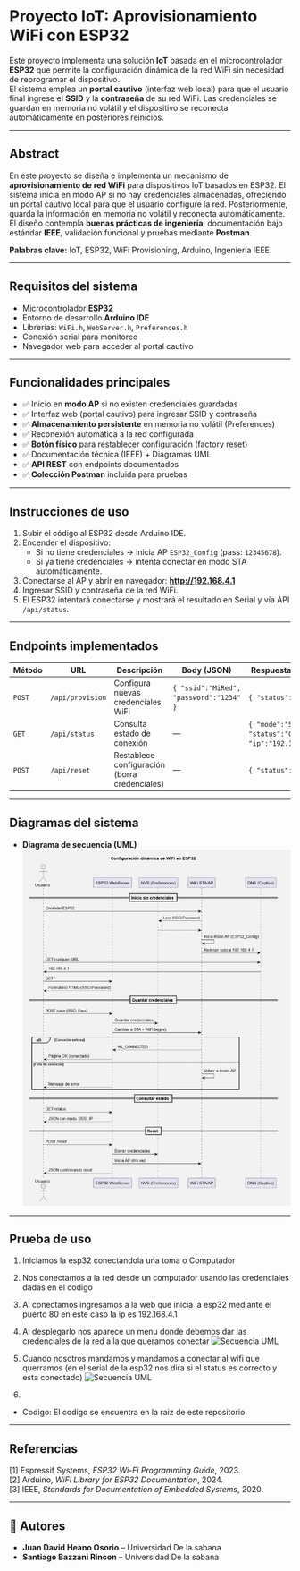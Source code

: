 #  Proyecto IoT: Aprovisionamiento WiFi con ESP32

Este proyecto implementa una solución **IoT** basada en el microcontrolador **ESP32** que permite la configuración dinámica de la red WiFi sin necesidad de reprogramar el dispositivo.  
El sistema emplea un **portal cautivo** (interfaz web local) para que el usuario final ingrese el **SSID** y la **contraseña** de su red WiFi. Las credenciales se guardan en memoria no volátil y el dispositivo se reconecta automáticamente en posteriores reinicios.  

---

##  Abstract
En este proyecto se diseña e implementa un mecanismo de **aprovisionamiento de red WiFi** para dispositivos IoT basados en ESP32. El sistema inicia en modo AP si no hay credenciales almacenadas, ofreciendo un portal cautivo local para que el usuario configure la red. Posteriormente, guarda la información en memoria no volátil y reconecta automáticamente.  
El diseño contempla **buenas prácticas de ingeniería**, documentación bajo estándar **IEEE**, validación funcional y pruebas mediante **Postman**.  

**Palabras clave:** IoT, ESP32, WiFi Provisioning, Arduino, Ingeniería IEEE.

---

##  Requisitos del sistema

- Microcontrolador **ESP32**
- Entorno de desarrollo **Arduino IDE**
- Librerías: `WiFi.h`, `WebServer.h`, `Preferences.h`
- Conexión serial para monitoreo
- Navegador web para acceder al portal cautivo

---

##  Funcionalidades principales

- ✅ Inicio en **modo AP** si no existen credenciales guardadas  
- ✅ Interfaz web (portal cautivo) para ingresar SSID y contraseña  
- ✅ **Almacenamiento persistente** en memoria no volátil (Preferences)  
- ✅ Reconexión automática a la red configurada  
- ✅ **Botón físico** para restablecer configuración (factory reset)  
- ✅ Documentación técnica (IEEE) + Diagramas UML  
- ✅ **API REST** con endpoints documentados  
- ✅ **Colección Postman** incluida para pruebas

---

##  Instrucciones de uso

1. Subir el código al ESP32 desde Arduino IDE.  
2. Encender el dispositivo:  
   - Si no tiene credenciales → inicia AP `ESP32_Config` (pass: `12345678`).  
   - Si ya tiene credenciales → intenta conectar en modo STA automáticamente.  
3. Conectarse al AP y abrir en navegador: **http://192.168.4.1**  
4. Ingresar SSID y contraseña de la red WiFi.  
5. El ESP32 intentará conectarse y mostrará el resultado en Serial y vía API `/api/status`.  

---

## Endpoints implementados

| Método | URL                  | Descripción                                      | Body (JSON)                         | Respuesta (ejemplo) |
|--------|----------------------|--------------------------------------------------|-------------------------------------|----------------------|
| `POST` | `/api/provision`     | Configura nuevas credenciales WiFi               | `{ "ssid":"MiRed", "password":"1234" }` | `{ "status":"ok" }` |
| `GET`  | `/api/status`        | Consulta estado de conexión                      | —                                   | `{ "mode":"STA", "status":"CONNECTED", "ip":"192.168.1.42" }` |
| `POST` | `/api/reset`         | Restablece configuración (borra credenciales)    | —                                   | `{ "status":"reset" }` |

---

##  Diagramas del sistema

- **Diagrama de secuencia (UML)**  
  ![Secuencia UML](Untitled.jpg)


---

##  Prueba de uso

1. Iniciamos la esp32 conectandola una toma o Computador
2. Nos conectamos a la red desde un computador usando las credenciales dadas en el codigo

3. Al conectamos ingresamos a la web que inicia la esp32 mediante el puerto 80 en este caso la ip es 192.168.4.1

4. Al desplegarlo nos aparece un menu donde debemos dar las credenciales de la red a la que queramos conectar
 ![Secuencia UML](1.jpg)

5. Cuando nosotros mandamos y mandamos a conectar al wifi que querramos (en el serial de la esp32 nos dira si el status es correcto y esta conectado)
 ![Secuencia UML](2.jpg)

6. 

- Codigo: El codigo se encuentra en la raiz de este repositorio.

---

##  Referencias

[1] Espressif Systems, *ESP32 Wi-Fi Programming Guide*, 2023.  
[2] Arduino, *WiFi Library for ESP32 Documentation*, 2024.  
[3] IEEE, *Standards for Documentation of Embedded Systems*, 2020.  

---

## 👤 Autores

- **Juan David Heano Osorio** – Universidad De la sabana 
- **Santiago Bazzani Rincon** – Universidad De la sabana


